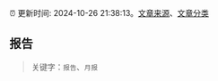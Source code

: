 :alarm_clock: 更新时间: 2024-10-26 21:38:13。[文章来源](/README.md)、[文章分类](/TAGS.md)

## 报告


> 关键字：`报告`、`月报`



